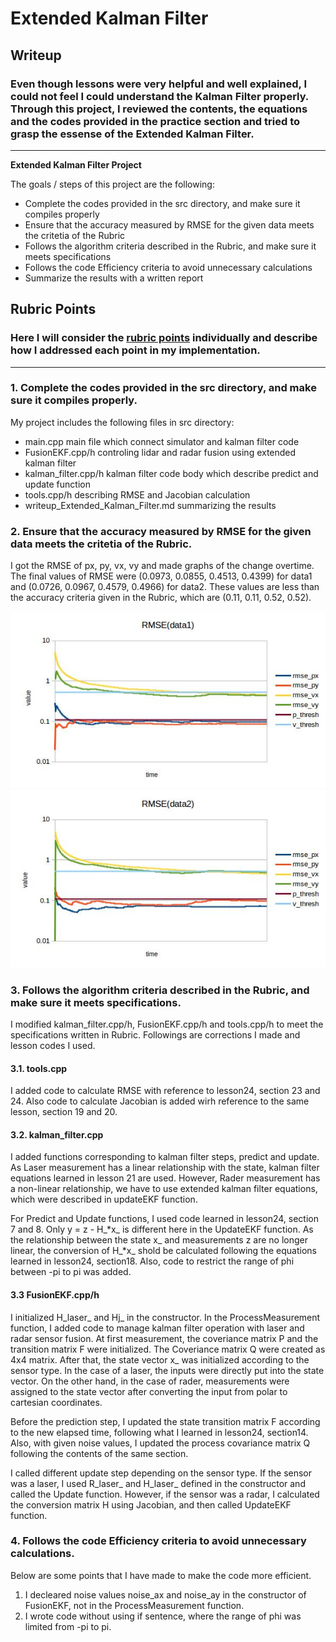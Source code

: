 # **Extended Kalman Filter**

## Writeup

### Even though lessons were very helpful and well explained, I could not feel I could understand the Kalman Filter properly. Through this project, I reviewed the contents, the equations and the codes provided in the practice section and tried to grasp the essense of the Extended Kalman Filter.

---

**Extended Kalman Filter Project**

The goals / steps of this project are the following:
* Complete the codes provided in the src directory, and make sure it compiles properly
* Ensure that the accuracy measured by RMSE for the given data meets the critetia of the Rubric
* Follows the algorithm criteria described in the Rubric, and make sure it meets specifications
* Follows the code Efficiency criteria to avoid unnecessary calculations
* Summarize the results with a written report


[//]: # (Image References)

[image1]: ./writeup/p05_rmse_data1.jpg "RMSE of data1"
[image2]: ./writeup/p05_rmse_data2.jpg "RMSE of data2"

## Rubric Points
### Here I will consider the [rubric points](https://review.udacity.com/#!/rubrics/748/view) individually and describe how I addressed each point in my implementation.  

---
### 1. Complete the codes provided in the src directory, and make sure it compiles properly.

My project includes the following files in src directory:
* main.cpp main file which connect simulator and kalman filter code
* FusionEKF.cpp/h controling lidar and radar fusion using extended kalman filter
* kalman_filter.cpp/h kalman filter code body which describe predict and update function
* tools.cpp/h describing RMSE and Jacobian calculation
* writeup_Extended_Kalman_Filter.md summarizing the results

### 2. Ensure that the accuracy measured by RMSE for the given data meets the critetia of the Rubric.
I got the RMSE of px, py, vx, vy and made graphs of the change overtime. The final values of RMSE were (0.0973, 0.0855, 0.4513, 0.4399) for data1 and (0.0726, 0.0967, 0.4579, 0.4966) for data2. These values are less than the accuracy criteria given in the Rubric, which are (0.11, 0.11, 0.52, 0.52).

![alt text][image1]
![alt text][image2]

### 3. Follows the algorithm criteria described in the Rubric, and make sure it meets specifications.
I modified kalman_filter.cpp/h, FusionEKF.cpp/h and tools.cpp/h to meet the specifications written in Rubric.
Followings are corrections I made and lesson codes I used.

#### 3.1. tools.cpp
I added code to calculate RMSE with reference to lesson24, section 23 and 24. Also code to calculate Jacobian is added wirh reference to the same lesson, section 19 and 20.

#### 3.2. kalman_filter.cpp
I added functions corresponding to kalman filter steps, predict and update. As Laser measurement has a linear relationship with the state, kalman filter equations learned in lesson 21 are used. However, Rader measurement has a non-linear relationship, we have to use extended kalman filter equations, which were described in updateEKF function.

For Predict and Update functions, I used code learned in lesson24, section 7 and 8.
Only y = z - H_*x_ is different here in the UpdateEKF function. As the relationship between the state x_ and measurements z are no longer linear, the conversion of H_*x_ shold be calculated following the equations learned in lesson24, section18. Also, code to restrict the range of phi between -pi to pi was added.

#### 3.3 FusionEKF.cpp/h
I initialized H_laser_ and Hj_ in the constructor.
In the ProcessMeasurement function, I added code to manage kalman filter operation with laser and radar sensor fusion. At first measurement, the coveriance matrix P and the transition matrix F were initialized. The Coveriance matrix Q were created as 4x4 matrix.
After that, the state vector x_ was initialized according to the sensor type. In the case of a laser, the inputs were directly put into the state vector. On the other hand, in the case of rader, measurements were assigned to the state vector after converting the input from polar to cartesian coordinates.

Before the prediction step, I updated the state transition matrix F according to the new elapsed time, following what I learned in lesson24, section14. Also, with given noise values, I updated the process covariance matrix Q following the contents of the same section.

I called different update step depending on the sensor type. If the sensor was a laser, I used R_laser_ and H_laser_ defined in the constructor and called the Update function. However, if the sensor was a radar, I calculated the conversion matrix H using Jacobian, and then called UpdateEKF function.


### 4. Follows the code Efficiency criteria to avoid unnecessary calculations.
Below are some points that I have made to make the code more efficient.
1. I decleared noise values noise_ax and noise_ay in the constructor of FusionEKF, not in the ProcessMeasurement function.
2. I wrote code without using if sentence, where the range of phi was limited from -pi to pi.
